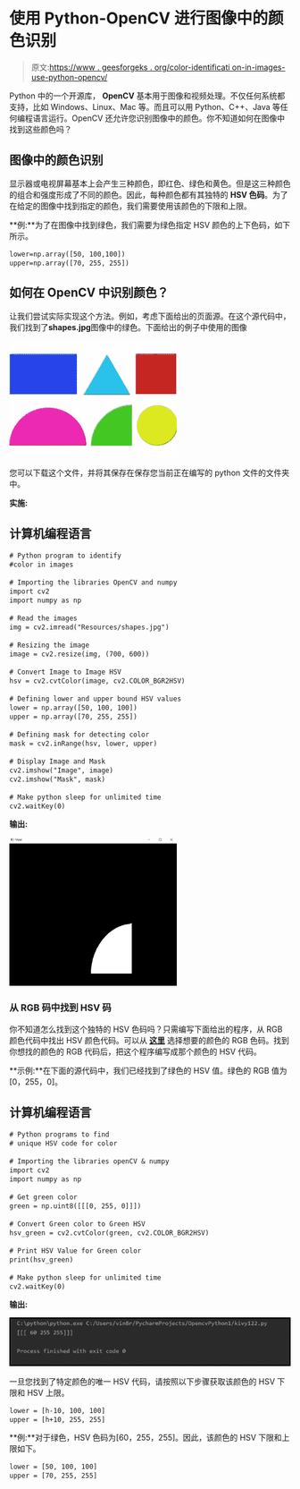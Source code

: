 # 使用 Python-OpenCV 进行图像中的颜色识别

> 原文:[https://www . geesforgeks . org/color-identificati on-in-images-use-python-opencv/](https://www.geeksforgeeks.org/color-identification-in-images-using-python-opencv/)

Python 中的一个开源库， **OpenCV** 基本用于图像和视频处理。不仅任何系统都支持，比如 Windows、Linux、Mac 等。而且可以用 Python、C++、Java 等任何编程语言运行。OpenCV 还允许您识别图像中的颜色。你不知道如何在图像中找到这些颜色吗？

## **图像中的颜色识别**

显示器或电视屏幕基本上会产生三种颜色，即红色、绿色和黄色。但是这三种颜色的组合和强度形成了不同的颜色。因此，每种颜色都有其独特的 **HSV 色码**。为了在给定的图像中找到指定的颜色，我们需要使用该颜色的下限和上限。

**例:**为了在图像中找到绿色，我们需要为绿色指定 HSV 颜色的上下色码，如下所示。

```
lower=np.array([50, 100,100])
upper=np.array([70, 255, 255])
```

## 如何在 OpenCV 中识别颜色？

让我们尝试实际实现这个方法。例如，考虑下面给出的页面源。在这个源代码中，我们找到了**shapes.jpg**图像中的绿色。下面给出的例子中使用的图像

![](img/bc23982f55214e87d33d18545d74681e.png)

您可以下载这个文件，并将其保存在保存您当前正在编写的 python 文件的文件夹中。

**实施:**

## 计算机编程语言

```
# Python program to identify
#color in images

# Importing the libraries OpenCV and numpy
import cv2
import numpy as np

# Read the images
img = cv2.imread("Resources/shapes.jpg")

# Resizing the image
image = cv2.resize(img, (700, 600))

# Convert Image to Image HSV
hsv = cv2.cvtColor(image, cv2.COLOR_BGR2HSV)

# Defining lower and upper bound HSV values
lower = np.array([50, 100, 100])
upper = np.array([70, 255, 255])

# Defining mask for detecting color
mask = cv2.inRange(hsv, lower, upper)

# Display Image and Mask
cv2.imshow("Image", image)
cv2.imshow("Mask", mask)

# Make python sleep for unlimited time
cv2.waitKey(0)
```

**输出:**

![](img/c03adecf7eabeb358b92b504089396d5.png)

### **从 RGB 码中找到 HSV 码**

你不知道怎么找到这个独特的 HSV 色码吗？只需编写下面给出的程序，从 RGB 颜色代码中找出 HSV 颜色代码。可以从 [**这里**](https://www.rapidtables.com/web/color/RGB_Color.html) 选择想要的颜色的 RGB 色码。找到你想找的颜色的 RGB 代码后，把这个程序编写成那个颜色的 HSV 代码。

**示例:**在下面的源代码中，我们已经找到了绿色的 HSV 值。绿色的 RGB 值为[0，255，0]。

## 计算机编程语言

```
# Python programs to find
# unique HSV code for color

# Importing the libraries openCV & numpy
import cv2
import numpy as np

# Get green color
green = np.uint8([[[0, 255, 0]]])

# Convert Green color to Green HSV
hsv_green = cv2.cvtColor(green, cv2.COLOR_BGR2HSV)

# Print HSV Value for Green color
print(hsv_green)

# Make python sleep for unlimited time
cv2.waitKey(0)
```

**输出:**

![](img/e607ef546c2e5835b83ae9f487eb0c96.png)

一旦您找到了特定颜色的唯一 HSV 代码，请按照以下步骤获取该颜色的 HSV 下限和 HSV 上限。

```
lower = [h-10, 100, 100]
upper = [h+10, 255, 255]
```

**例:**对于绿色，HSV 色码为[60，255，255]。因此，该颜色的 HSV 下限和上限如下。

```
lower = [50, 100, 100]
upper = [70, 255, 255]
```